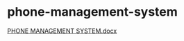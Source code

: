 # phone-management-system
[PHONE MANAGEMENT SYSTEM.docx](https://github.com/user-attachments/files/20060962/PHONE.MANAGEMENT.SYSTEM.docx)
